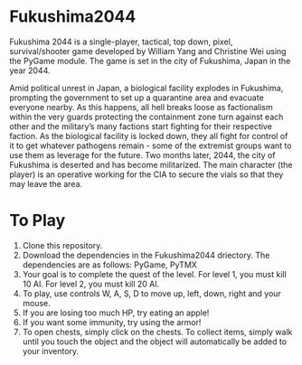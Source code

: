 # Fukushima2044
Fukushima 2044 is a single-player, tactical, top down, pixel, survival/shooter game developed by William Yang and Christine Wei using the PyGame module. The game is set in the city of Fukushima, Japan in the year 2044. 

Amid political unrest in Japan, a biological facility explodes in Fukushima, prompting the government to set up a quarantine area and evacuate everyone nearby. As this happens, all hell breaks loose as factionalism within the very guards protecting the containment zone turn against each other and the military’s many factions start fighting for their respective faction. As the biological facility is locked down, they all fight for control of it to get whatever pathogens remain - some of the extremist groups want to use them as leverage for the future. Two months later, 2044, the city of Fukushima is deserted and has become militarized. The main character (the player) is an operative working for the CIA to secure the vials so that they may leave the area. 

# To Play
1. Clone this repository.
2. Download the dependencies in the Fukushima2044 driectory. The dependencies are as follows: PyGame, PyTMX
3. Your goal is to complete the quest of the level. For level 1, you must kill 10 AI. For level 2, you must kill 20 AI. 
4. To play, use controls W, A, S, D to move up, left, down, right and your mouse.
5. If you are losing too much HP, try eating an apple!
6. If you want some immunity, try using the armor!
7. To open chests, simply click on the chests. To collect items, simply walk until you touch the object and the object will automatically be added to your inventory. 
